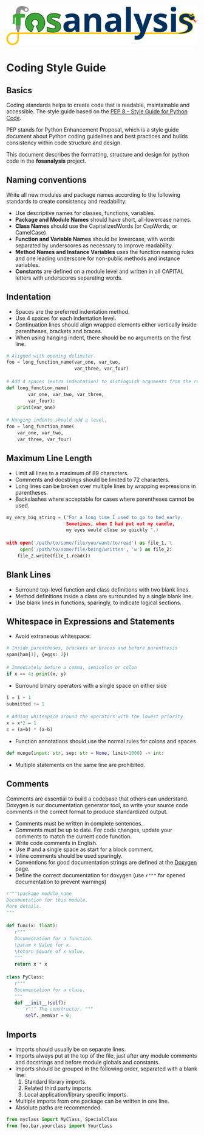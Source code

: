 ![alt text](graphics/fosanalysis_logo.svg "FOS Analysis")
# Coding Style Guide

## Basics

Coding standards helps to create code that is readable, maintainable and accessible. The style guide based on the [PEP 8 – Style Guide for Python Code](https://peps.python.org/pep-0008/).

PEP stands for Python Enhancement Proposal, which is a style guide document about Python coding guidelines and best practices and builds consistency within code structure and design.

This document describes the formatting, structure and design for python code in the **fosanalysis** project.

## Naming conventions

Write all new modules and package names according to the following standards to create consistency and readability:

- Use descriptive names for classes, functions, variables.
- **Package and Module Names** should have short, all-lowercase names.
- **Class Names** should use the CapitalizedWords (or CapWords, or CamelCase)
- **Function and Variable Names** should be lowercase, with words separated by underscores as necessary to improve readability.
- **Method Names and Instance Variables** uses the function naming rules and one leading underscore for non-public methods and instance variables.
- **Constants** are defined on a module level and written in all CAPITAL letters with underscores separating words.

## Indentation

- Spaces are the preferred indentation method.
- Use 4 spaces for each indentation level.
- Continuation lines should align wrapped elements either vertically inside parentheses, brackets and braces.
- When using hanging indent, there should be no arguments on the first line.

```python
# Aligned with opening delimiter. 
foo = long_function_name(var_one, var_two, 
                         var_three, var_four)

# Add 4 spaces (extra indentation) to distinguish arguments from the rest.
def long_function_name(
        var_one, var_two, var_three,
        var_four):
    print(var_one)

# Hanging indents should add a level.
foo = long_function_name(
    var_one, var_two,
    var_three, var_four) 
```

## Maximum Line Length

- Limit all lines to a maximum of 89 characters.
- Comments and docstrings should be limited to 72 characters.
- Long lines can be broken over multiple lines by wrapping expressions in parentheses.
- Backslashes where acceptable for cases where parentheses cannot be used.

```python
my_very_big_string = ("For a long time I used to go to bed early.
                      Sometimes, when I had put out my candle,
                      my eyes would close so quickly ".)

with open('/path/to/some/file/you/want/to/read') as file_1, \
     open('/path/to/some/file/being/written', 'w') as file_2:
    file_2.write(file_1.read())
```
## Blank Lines

- Surround top-level function and class definitions with two blank lines.
- Method definitions inside a class are surrounded by a single blank line.
- Use blank lines in functions, sparingly, to indicate logical sections.

## Whitespace in Expressions and Statements

- Avoid extraneous whitespace:
```python
# Inside parentheses, brackets or braces and before parenthesis
spam(ham[1], {eggs: 2})

# Immediately before a comma, semicolon or colon
if x == 4: print(x, y)
```

- Surround binary operators with a single space on either side
```python
i = i + 1
submitted += 1

# Adding whitespace around the operators with the lowest priority
x = x*2 – 1
c = (a+b) * (a-b)
```

- Function annotations should use the normal rules for colons and spaces
```python
def munge(input: str, sep: str = None, limit=1000) -> int:
```

- Multiple statements on the same line are prohibited.

## Comments

Comments are essential to build a codebase that others can understand. Doxygen is our documentation generator tool, so write your source code comments in the correct format to produce standardized output.

- Comments must be written in complete sentences.
- Comments must be up to date. For code changes, update your comments to match the current code function.
- Write code comments in English.
- Use # and a single space as start for a block comment.
- Inline comments should be used sparingly.
- Conventions for good documentation strings are defined at the [Doxygen](https://www.doxygen.nl/manual/docblocks.html) page.
- Define the correct documentation for doxygen (use `r"""` for opened documentation to prevent warnings)
 ```python
r"""\package module_name
Documentation for this module.
More details.
"""

def func(x: float):
    r"""
    Documentation for a function.
    \param x Value for x.
    \return Square of x value.
    """
    return x * x

class PyClass:
    r"""
    Documentation for a class.
    """
    def __init__(self):
        r""" The constructor. """
        self._memVar = 0;
```

## Imports

- Imports should usually be on separate lines.
- Imports always put at the top of the file, just after any module comments and docstrings and before module globals and constants.
- Imports should be grouped in the following order, separated with a blank line:
    1. Standard library imports.
    2. Related third party imports.
    3. Local application/library specific imports.
- Multiple imports from one package can be written in one line.
- Absolute paths are recommended.
```python
from myclass import MyClass, SpecialClass
from foo.bar.yourclass import YourClass
```
